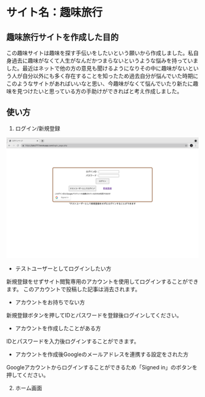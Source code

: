 # サイト名：趣味旅行

## 趣味旅行サイトを作成した目的
この趣味サイトは趣味を探す手伝いをしたいという願いから作成しました。私自身過去に趣味がなくて人生がなんだかつまらないというような悩みを持っていました。最近はネットで他の方の意見も聞けるようになりその中に趣味がないという人が自分以外にも多く存在することを知ったため過去自分が悩んでいた時期にこのようなサイトがあればいいなと思い、今趣味がなくて悩んでいたり新たに趣味を見つけたいと思っている方の手助けができればと考え作成しました。

## 使い方
1. ログイン/新規登録

![写真](/img/login_page.png)

* テストユーザーとしてログインしたい方

新規登録をせずサイト閲覧専用のアカウントを使用してログインすることができます。
このアカウントで投稿した記事は消去されます。

* アカウントをお持ちでない方

新規登録ボタンを押してIDとパスワードを登録後ログインしてください。

* アカウントを作成したことがある方

IDとパスワードを入力後ログインすることができます。

* アカウントを作成後Googleのメールアドレスを連携する設定をされた方

Googleアカウントからログインすることができるため「Signed in」のボタンを押してください。

2. ホーム画面

